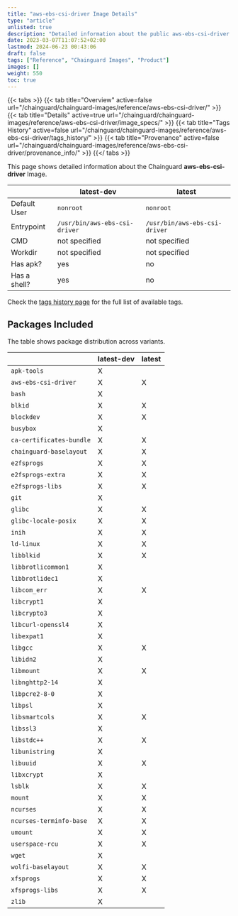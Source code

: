 ```yaml
---
title: "aws-ebs-csi-driver Image Details"
type: "article"
unlisted: true
description: "Detailed information about the public aws-ebs-csi-driver Chainguard Image."
date: 2023-03-07T11:07:52+02:00
lastmod: 2024-06-23 00:43:06
draft: false
tags: ["Reference", "Chainguard Images", "Product"]
images: []
weight: 550
toc: true
---
```


{{< tabs >}}
{{< tab title="Overview" active=false url="/chainguard/chainguard-images/reference/aws-ebs-csi-driver/" >}}
{{< tab title="Details" active=true url="/chainguard/chainguard-images/reference/aws-ebs-csi-driver/image_specs/" >}}
{{< tab title="Tags History" active=false url="/chainguard/chainguard-images/reference/aws-ebs-csi-driver/tags_history/" >}}
{{< tab title="Provenance" active=false url="/chainguard/chainguard-images/reference/aws-ebs-csi-driver/provenance_info/" >}}
{{</ tabs >}}

This page shows detailed information about the Chainguard **aws-ebs-csi-driver** Image.

|              | latest-dev                    | latest                        |
|--------------|-------------------------------|-------------------------------|
| Default User | `nonroot`                     | `nonroot`                     |
| Entrypoint   | `/usr/bin/aws-ebs-csi-driver` | `/usr/bin/aws-ebs-csi-driver` |
| CMD          | not specified                 | not specified                 |
| Workdir      | not specified                 | not specified                 |
| Has apk?     | yes                           | no                            |
| Has a shell? | yes                           | no                            |

Check the [tags history page](/chainguard/chainguard-images/reference/aws-ebs-csi-driver/tags_history/) for the full list of available tags.

## Packages Included
The table shows package distribution across variants.

|                          | latest-dev | latest |
|--------------------------|------------|--------|
| `apk-tools`              | X          |        |
| `aws-ebs-csi-driver`     | X          | X      |
| `bash`                   | X          |        |
| `blkid`                  | X          | X      |
| `blockdev`               | X          | X      |
| `busybox`                | X          |        |
| `ca-certificates-bundle` | X          | X      |
| `chainguard-baselayout`  | X          | X      |
| `e2fsprogs`              | X          | X      |
| `e2fsprogs-extra`        | X          | X      |
| `e2fsprogs-libs`         | X          | X      |
| `git`                    | X          |        |
| `glibc`                  | X          | X      |
| `glibc-locale-posix`     | X          | X      |
| `inih`                   | X          | X      |
| `ld-linux`               | X          | X      |
| `libblkid`               | X          | X      |
| `libbrotlicommon1`       | X          |        |
| `libbrotlidec1`          | X          |        |
| `libcom_err`             | X          | X      |
| `libcrypt1`              | X          |        |
| `libcrypto3`             | X          |        |
| `libcurl-openssl4`       | X          |        |
| `libexpat1`              | X          |        |
| `libgcc`                 | X          | X      |
| `libidn2`                | X          |        |
| `libmount`               | X          | X      |
| `libnghttp2-14`          | X          |        |
| `libpcre2-8-0`           | X          |        |
| `libpsl`                 | X          |        |
| `libsmartcols`           | X          | X      |
| `libssl3`                | X          |        |
| `libstdc++`              | X          | X      |
| `libunistring`           | X          |        |
| `libuuid`                | X          | X      |
| `libxcrypt`              | X          |        |
| `lsblk`                  | X          | X      |
| `mount`                  | X          | X      |
| `ncurses`                | X          | X      |
| `ncurses-terminfo-base`  | X          | X      |
| `umount`                 | X          | X      |
| `userspace-rcu`          | X          | X      |
| `wget`                   | X          |        |
| `wolfi-baselayout`       | X          | X      |
| `xfsprogs`               | X          | X      |
| `xfsprogs-libs`          | X          | X      |
| `zlib`                   | X          |        |

